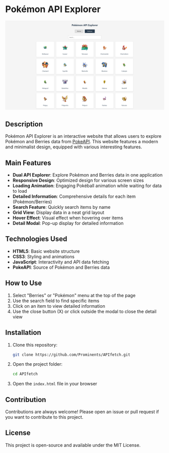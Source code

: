 # Pokémon API Explorer

![Pokémon API Explorer Screenshot](screenshot.png)

## Description

Pokémon API Explorer is an interactive website that allows users to explore Pokémon and Berries data from [PokeAPI](https://pokeapi.co/). This website features a modern and minimalist design, equipped with various interesting features.

## Main Features

- **Dual API Explorer**: Explore Pokémon and Berries data in one application
- **Responsive Design**: Optimized design for various screen sizes
- **Loading Animation**: Engaging Pokéball animation while waiting for data to load
- **Detailed Information**: Comprehensive details for each item (Pokémon/Berries)
- **Search Feature**: Quickly search items by name
- **Grid View**: Display data in a neat grid layout
- **Hover Effect**: Visual effect when hovering over items
- **Detail Modal**: Pop-up display for detailed information

## Technologies Used

- **HTML5**: Basic website structure
- **CSS3**: Styling and animations
- **JavaScript**: Interactivity and API data fetching
- **PokeAPI**: Source of Pokémon and Berries data

## How to Use

1. Select "Berries" or "Pokémon" menu at the top of the page
2. Use the search field to find specific items
3. Click on an item to view detailed information
4. Use the close button (X) or click outside the modal to close the detail view

## Installation

1. Clone this repository:
   ```bash
   git clone https://github.com/Prominents/APIfetch.git
   ```
2. Open the project folder:
   ```bash
   cd APIfetch
   ```
3. Open the `index.html` file in your browser

## Contribution

Contributions are always welcome! Please open an issue or pull request if you want to contribute to this project.

## License

This project is open-source and available under the MIT License.